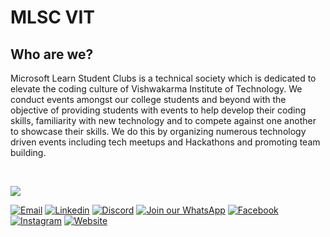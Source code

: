 # MLSC VIT

## Who are we?
Microsoft Learn Student Clubs is a technical society which is dedicated to elevate the coding culture of Vishwakarma Institute of Technology. We conduct events amongst our college students and beyond with the objective of providing students with events to help develop their coding skills, familiarity with new technology and to compete against one another to showcase their skills. We do this by organizing numerous technology driven events including tech meetups and Hackathons and promoting team building.

<br/>

<img src='https://user-images.githubusercontent.com/64774148/150962943-d0dda132-1937-461a-99dc-fba4c6ef732b.png'></img>

<a href="mailto:mlscvitpune@gmail.com"> ![Email](https://img.shields.io/badge/Email%20Us-red?style=for-the-badge&logo=gmail&logoColor=white)</a>
<a href="https://in.linkedin.com/company/mlscvitpune"> ![Linkedin](https://img.shields.io/badge/LinkedIn-0077B5?style=for-the-badge&logo=linkedin&logoColor=white)</a>
<a href="https://discord.gg/2VHDP3RXEj"> ![Discord](https://img.shields.io/badge/Discord-7289DA?style=for-the-badge&logo=discord&logoColor=white)</a>
<a href="https://discord.gg/2VHDP3RXEj"> ![Join our WhatsApp](https://img.shields.io/badge/WhatsApp-25D366?style=for-the-badge&logo=whatsapp&logoColor=white)</a>
<a href="https://www.facebook.com/mlsc.vitpune.7"> ![Facebook](https://img.shields.io/badge/Facebook-3B5998?style=for-the-badge&logo=facebook&logoColor=white)</a>
<a href="https://www.instagram.com/mlscvitpune"> ![Instagram](https://img.shields.io/badge/Instagram-bc2a8d?style=for-the-badge&logo=instagram&logoColor=white)</a>
<a href="https://mlsc.netlify.app/"> ![Website](https://img.shields.io/badge/Our%20Website-ff5757?style=for-the-badge&logo=amp&logoColor=white)</a>
